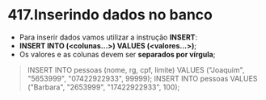 # 417.Inserindo dados no banco

- Para inserir dados vamos utilizar a instrução **INSERT**:
- **INSERT INTO <tabela> (<colunas...>) VALUES (<valores...>)**;
- Os valores e as colunas devem ser **separados por vírgula**;

> INSERT INTO pessoas (nome, rg, cpf, limite) VALUES ("Joaquim", "5653999", "07422922933", 99999);
> INSERT INTO pessoas VALUES ("Barbara", "2653999", "17422922933", 100);